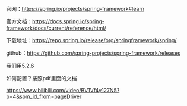 官网：https://spring.io/projects/spring-framework#learn

官方文档：https://docs.spring.io/spring-framework/docs/current/reference/html/

下载地址：https://repo.spring.io/release/org/springframework/spring/

github：https://github.com/spring-projects/spring-framework/releases

我们用5.2.6

如何配置？按照pdf里面的文档

https://www.bilibili.com/video/BV1Vf4y127N5?p=4&spm_id_from=pageDriver



